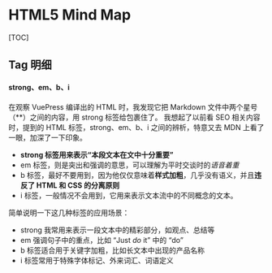 # HTML5 Mind Map

[TOC]

## Tag 明细

#### strong、em、b、i

在观察 VuePress 编译出的 HTML 时，我发现它把 Markdown 文件中两个星号 （**）之间的内容，用 strong 标签给包裹住了。
我想起了以前看 SEO 相关内容时，提到的 HTML 标签，strong、em、b、i 之间的辨析，特意又去 MDN 上看了一眼，加深了一下印象。

* **strong 标签用来表示“本段文本在文中十分重要”**
* em 标签，则是突出和强调的意思，可以理解为平时交谈时的<em>语音着重</em>
* b 标签，最好不要用到，因为他仅仅意味着<b>样式加粗</b>，几乎没有语义，并且**违反了 HTML 和 CSS 的分离原则**
* i 标签，一般情况不会用到，它用来表示文本流中的不同概念的文本。

简单说明一下这几种标签的应用场景：

* strong 我常用来表示一段文本中的精彩部分，如观点、总结等
* em 强调句子中的重点，比如 “Just <em>do</em> it” 中的 “do”
* b 标签适合用于关键字加粗，比如长文本中出现的产品名称
* i 标签常用于特殊字体标记、外来词汇、词语定义
